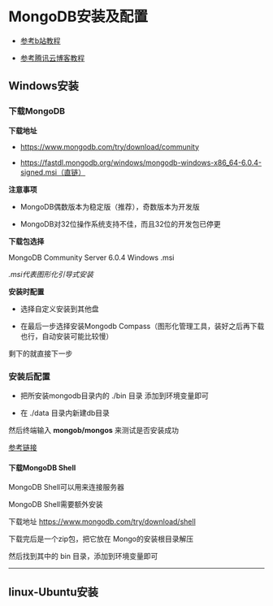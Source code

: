 # MongoDB安装及配置

* [参考b站教程](https://www.bilibili.com/video/BV1BS4y1w7Wy/)

* [参考腾讯云博客教程](https://cloud.tencent.com/developer/article/2013742)

## Windows安装

### 下载MongoDB

**下载地址** 
* https://www.mongodb.com/try/download/community

* https://fastdl.mongodb.org/windows/mongodb-windows-x86_64-6.0.4-signed.msi（直链）

**注意事项**

- MongoDB偶数版本为稳定版（推荐），奇数版本为开发版

- MongoDB对32位操作系统支持不佳，而且32位的开发包已停更

**下载包选择**

MongoDB Community Server 6.0.4 Windows .msi

*.msi代表图形化引导式安装*

**安装时配置**

- 选择自定义安装到其他盘

- 在最后一步选择安装Mongodb Compass（图形化管理工具，装好之后再下载也行，自动安装可能比较慢）


剩下的就直接下一步

### 安装后配置

- 把所安装mongodb目录内的 ./bin 目录 添加到环境变量即可

- 在 ./data 目录内新建db目录

然后终端输入 **mongob/mongos** 来测试是否安装成功

[参考链接](https://www.runoob.com/mongodb/mongodb-window-install.html)

#### 下载MongoDB Shell

MongoDB Shell可以用来连接服务器

MongoDB Shell需要额外安装

下载地址 https://www.mongodb.com/try/download/shell

下载完后是一个zip包，把它放在 Mongo的安装根目录解压

然后找到其中的 bin 目录，添加到环境变量即可

----

## linux-Ubuntu安装
